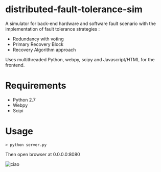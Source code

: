 distributed-fault-tolerance-sim
===============================

A simulator for back-end hardware and software fault scenario with the implementation of fault tolerance strategies : 
- Redundancy with voting 
- Primary Recovery Block 
- Recovery Algorithm approach

Uses multithreaded Python, webpy, scipy and Javascript/HTML for the frontend.


Requirements
===
* Python 2.7
* Webpy
* Scipi


Usage
===

```> python server.py```

Then open browser at 0.0.0.0:8080

![ciao](https://github.com/neonsoftware/distributed-fault-tolerance-sim/blob/master/img/img.png)

